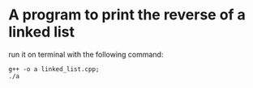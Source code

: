 # A program to print the reverse of a linked list

run it on terminal with the following command:

```
g++ -o a linked_list.cpp;
./a
```
